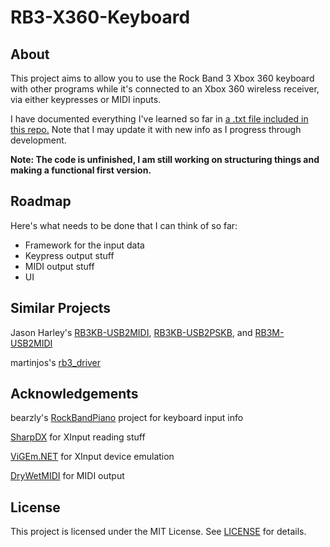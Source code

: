 # RB3-X360-Keyboard
## About
This project aims to allow you to use the Rock Band 3 Xbox 360 keyboard with other programs while it's connected to an Xbox 360 wireless receiver, via either keypresses or MIDI inputs.

I have documented everything I've learned so far in [a .txt file included in this repo.](https://github.com/TheNathannator/RB3-X360-Keyboard/blob/main/X360%20Keys%20Inputs.txt) Note that I may update it with new info as I progress through development.

**Note: The code is unfinished, I am still working on structuring things and making a functional first version.**

## Roadmap
Here's what needs to be done that I can think of so far:
- Framework for the input data
- Keypress output stuff
- MIDI output stuff
- UI

## Similar Projects
Jason Harley's [RB3KB-USB2MIDI](https://jasonharley2o.com/wiki/doku.php?id=rb3keyboard), [RB3KB-USB2PSKB](https://jasonharley2o.com/wiki/doku.php?id=rb3keyboardps), and [RB3M-USB2MIDI](https://jasonharley2o.com/wiki/doku.php?id=rb3mustang) 

martinjos's [rb3_driver](https://github.com/martinjos/rb3_driver)

## Acknowledgements
bearzly's [RockBandPiano](https://github.com/bearzly/RockBandPiano) project for keyboard input info

[SharpDX](http://sharpdx.org/) for XInput reading stuff

[ViGEm.NET](https://github.com/ViGEm/ViGEm.NET) for XInput device emulation

[DryWetMIDI](https://github.com/melanchall/drywetmidi) for MIDI output

## License
This project is licensed under the MIT License. See [LICENSE](https://github.com/TheNathannator/RB3-X360-Keyboard/blob/main/LICENSE) for details.
